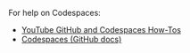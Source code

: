 

For help on Codespaces:

- [YouTube GitHub and Codespaces How-Tos](https://youtube.com/playlist?list=PLk0x-_e-Fs-AfEhLNEFCGHja-2QVIHHT3&si=ioh6_Vwf1b8O81GB)
- [Codespaces (GitHub docs)](https://docs.github.com/en/codespaces/overview)

